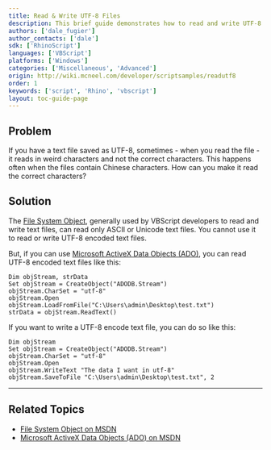 ```yaml
---
title: Read & Write UTF-8 Files
description: This brief guide demonstrates how to read and write UTF-8 encoded text files using VBScript.
authors: ['dale_fugier']
author_contacts: ['dale']
sdk: ['RhinoScript']
languages: ['VBScript']
platforms: ['Windows']
categories: ['Miscellaneous', 'Advanced']
origin: http://wiki.mcneel.com/developer/scriptsamples/readutf8
order: 1
keywords: ['script', 'Rhino', 'vbscript']
layout: toc-guide-page
---
```


 
## Problem

If you have a text file saved as UTF-8, sometimes - when you read the file - it reads in weird characters and not the correct characters.  This happens often when the files contain Chinese characters.  How can you make it read the correct characters?


## Solution

The [File System Object](http://msdn.microsoft.com/en-us/library/aa242706(v=vs.60).aspx), generally used by VBScript developers to read and write text files, can read only ASCII or Unicode text files. You cannot use it to read or write UTF-8 encoded text files.

But, if you can use [Microsoft ActiveX Data Objects (ADO)](http://msdn.microsoft.com/en-us/library/windows/desktop/ms676526%28v=vs.85%29.aspx), you can read UTF-8 encoded text files like this:

```vbnet
Dim objStream, strData
Set objStream = CreateObject("ADODB.Stream")
objStream.CharSet = "utf-8"
objStream.Open
objStream.LoadFromFile("C:\Users\admin\Desktop\test.txt")
strData = objStream.ReadText()
```

If you want to write a UTF-8 encode text file, you can do so like this:

```vbnet
Dim objStream
Set objStream = CreateObject("ADODB.Stream")
objStream.CharSet = "utf-8"
objStream.Open
objStream.WriteText "The data I want in utf-8"
objStream.SaveToFile "C:\Users\admin\Desktop\test.txt", 2
```

---

## Related Topics

- [File System Object on MSDN](http://msdn.microsoft.com/en-us/library/aa242706(v=vs.60).aspx)
- [Microsoft ActiveX Data Objects (ADO) on MSDN](http://msdn.microsoft.com/en-us/library/windows/desktop/ms676526%28v=vs.85%29.aspx)
